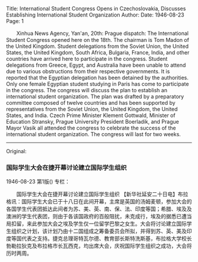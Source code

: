 Title: International Student Congress Opens in Czechoslovakia, Discusses Establishing International Student Organization
Author:
Date: 1946-08-23
Page: 1

　　Xinhua News Agency, Yan'an, 20th: Prague dispatch: The International Student Congress opened here on the 18th. The chairman is Tom Madon of the United Kingdom. Student delegations from the Soviet Union, the United States, the United Kingdom, South Africa, Bulgaria, France, India, and other countries have arrived here to participate in the congress. Student delegations from Greece, Egypt, and Australia have been unable to attend due to various obstructions from their respective governments. It is reported that the Egyptian delegation has been detained by the authorities. Only one female Egyptian student studying in Paris has come to participate in the congress. The congress will discuss the plan to establish an international student organization. The plan was drafted by a preparatory committee composed of twelve countries and has been supported by representatives from the Soviet Union, the United Kingdom, the United States, and India. Czech Prime Minister Klement Gottwald, Minister of Education Stransky, Prague University President Boerladik, and Prague Mayor Vasik all attended the congress to celebrate the success of the international student organization. The congress will last for two weeks.



<hr /> 

Original: 


### 国际学生大会在捷开幕讨论建立国际学生组织

1946-08-23
第1版()
专栏：

　　国际学生大会在捷开幕讨论建立国际学生组织
    【新华社延安二十日电】布拉格讯：国际学生大会已于十八日在此间开幕，主席是英国的汤姆麦顿，参加大会的各国学生代表团抵达此间者为苏、美、英、南、保、法、印度等国；希腊、埃及及澳洲的学生代表团，则由于各该国政府的百般阻扰，未克成行，埃及的据悉已遭当局扣留，来此参加大会之埃及学生仅一位留学巴黎之女生。大会将讨论建立国际学生组织之计划，该计划乃由十二国组成之筹备委员会所拟，并得到苏、英、美及印度等国代表之支持。捷克总理哥特瓦尔德、教育部长斯特洗斯基，布拉格大学校长勃勒拉狄克及布拉格市长瓦西克，均出席大会，庆祝国际学生组织之成功，大会将历时两周。
